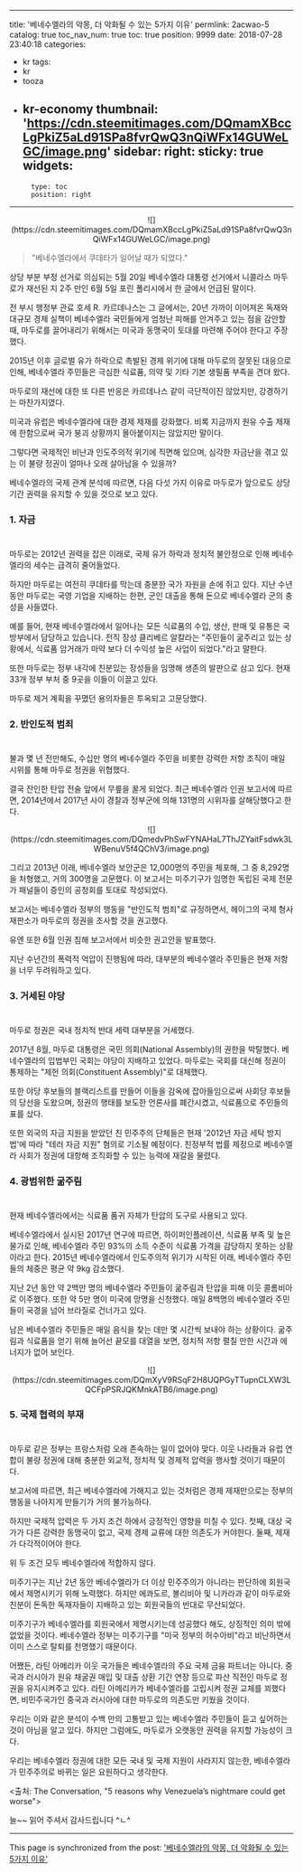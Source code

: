 
---
title: '베네수엘라의 악몽, 더 악화될 수 있는 5가지 이유'
permlink: 2acwao-5
catalog: true
toc_nav_num: true
toc: true
position: 9999
date: 2018-07-28 23:40:18
categories:
- kr
tags:
- kr
- tooza
- kr-economy
thumbnail: 'https://cdn.steemitimages.com/DQmamXBccLgPkiZ5aLd91SPa8fvrQwQ3nQiWFx14GUWeLGC/image.png'
sidebar:
    right:
        sticky: true
widgets:
    -
        type: toc
        position: right
---


<center>
![](https://cdn.steemitimages.com/DQmamXBccLgPkiZ5aLd91SPa8fvrQwQ3nQiWFx14GUWeLGC/image.png)
</center>

> "베네수엘라에서 쿠데타가 일어날 때가 되었다."

상당 부분 부정 선거로 의심되는 5월 20일 베네수엘라 대통령 선거에서 니콜라스 마두로가 재선된 지 2주 만인 6월 5일 포린 폴리시에서 한 글에서 언급된 말이다.

전 부시 행정부 관료 호세 R. 카르데나스는 그 글에서는, 20년 가까이 이어져온 독재와 대규모 경제 실책이 베네수엘라 국민들에게 엄청난 피해를 안겨주고 있는 점을 감안할 때, 마두로를 끌어내리기 위해서는 미국과 동맹국이 토대를 마련해 주어야 한다고 주장했다. 

2015년 이후 글로벌 유가 하락으로 촉발된 경제 위기에 대해 마두로의 잘못된 대응으로 인해, 베네수엘라 주민들은 극심한 식료품, 의약 및 기타 기본 생필품 부족을 견뎌 왔다. 

마두로의 재선에 대한 또 다른 반응은 카르데나스 같이 극단적이진 않았지만, 강경하기는 마찬가지였다. 

미국과 유럽은 베네수엘라에 대한 경제 제재를 강화했다. 비록 지금까지 원유 수출 제재에 한함으로써 국가 붕괴 상황까지 몰아붙이지는 않았지만 말이다.

그렇다면 국제적인 비난과 인도주의적 위기에 직면해 있으며, 심각한 자금난을 겪고 있는 이 불량 정권이 얼마나 오래 살아남을 수 있을까?

베네수엘라의 국제 관계 분석에 따르면, 다음 다섯 가지 이유로 마두로가 앞으로도 상당 기간 권력을 유지할 수 있을 것으로 보고 있다.

### 1. 자금
#
마두로는 2012년 권력을 잡은 이래로,  국제 유가 하락과 정치적 불안정으로 인해 베네수엘라의 세수는 급격히 줄어들었다.

하지만 마두로는 여전히 쿠데타를 막는데 충분한 국가 자원을 손에 쥐고 있다. 지난 수년 동안 마두로는 국영 기업을 지배하는 한편, 군인 대출을 통해 돈으로 베네수엘라 군의 충성을 사들였다. 

예를 들어, 현재 베네수엘라에서 일어나는 모든 식료품의 수입, 생산, 판매 및 유통은 국방부에서 담당하고 있습니다. 전직 장성 클리베르 알칼라는 "주민들이 굶주리고 있는 상황에서, 식료품 암거래가 마약 보다 더 수익성 높은 사업이 되었다."라고 말한다.

또한 마두로는 정부 내각에 친분있는 장성들을 임명해 생존의 발판으로 삼고 있다. 현재 33개 정부 부처 중 9곳을 이들이 이끌고 있다.

마두로 제거 계획을 꾸몄던 용의자들은 투옥되고 고문당했다.

### 2. 반인도적 범죄
#
불과 몇 년 전만해도, 수십만 명의 베네수엘라 주민을 비롯한 강력한 저항 조직이 매일 시위를 통해 마두로 정권을 위협했다. 

결국 잔인한 탄압 전술 앞에서 무릎을 꿀게 되었다. 최근 베네수엘라 인권 보고서에 따르면, 2014년에서 2017년 사이 경찰과 정부군에 의해 131명의 시위자를 살해당했다고 한다.

<center>
![](https://cdn.steemitimages.com/DQmedvPhSwFYNAHaL7ThJZYaitFsdwk3LWBenuV5f4QChV3/image.png)
</center>

그리고 2013년 이래, 베네수엘라 보안군은 12,000명의 주민을 체포해, 그 중 8,292명을 처형했고, 거의 300명을 고문했다. 이 보고서는 미주기구가 임명한 독립된 국제 전문가 패널들이 증인의 공청회를 토대로 작성되었다.

보고서는 베네수엘라 정부의 행동을 "반인도적 범죄"로 규정하면서, 헤이그의 국제 형사 재판소가 마두로의 정권을 조사할 것을 권고했다. 

유엔 또한 6월 인권 침해 보고서에서 비슷한 권고안을 발표했다.

지난 수년간의 폭력적 억압이 진행됨에 따라, 대부분의 베네수엘라 주민들은 현재 저항을 너무 두려워하고 있다. 

### 3. 거세된 야당
#
마두로 정권은 국내 정치적 반대 세력 대부분을 거세했다.

2017년 8월, 마두로 대통령은 국민 의회(National Assembly)의 권한을 박탈했다. 베네수엘라의 입법부인 국회는 야당이 지배하고 있었다. 마두로는 국회를 대신해 정권이 통제하는 "제헌 의회(Constituent Assembly)"로 대체했다.

또한 야당 후보들의 블랙리스트를 만들어 이들을 감옥에 잡아들임으로써 사회당 후보들의 당선을 도왔으며, 정권의 행태를 보도한 언론사를 폐간시켰고, 식료품으로 주민들의 표를 샀다. 

또한 외국의 자금 지원을 받았던 친 민주주의 단체들은 현재 '2012년 자금 세탁 방지법'에 따라 "테러 자금 지원" 혐의로 기소될 예정이다. 친정부적 법률 제정으로 베네수엘라 사회가 정권에 대항해 조직화할 수 있는 능력에 재갈을 물렸다. 

### 4. 광범위한 굶주림
#
현재 베네수엘라에서는 식료품 품귀 자체가 탄압의 도구로 사용되고 있다.

베네수엘라에서 실시된 2017년 연구에 따르면, 하이퍼인플레이션, 식료품 부족 및 높은 물가로 인해, 베네수엘라 주민 93%의 소득 수준이 식료품 가격을 감당하지 못하는 상황이라고 한다. 2015년 베네수엘라에서 인도주의적 위기가 시작된 이래, 베네수엘라 주민들의 체중은 평균 약 9kg 감소했다. 

지난 2년 동안 약 2백만 명의 베네수엘라 주민들이 굶주림과 탄압을 피해 이웃 콜롬비아로 이주했다. 또한 약 5만 명이 미국에 망명을 신청했다. 매일 8백명의 베네수엘라 주민들이 국경을 넘어 브라질로 건너가고 있다.

남은 베네수엘라 주민들은 매일 음식을 찾는 데만 몇 시간씩 보내야 하는 상황이다. 굶주림과 식료품을 얻기 위해 늘어선 끝모를 대열을 보면, 정치적 저항 펼칠 만한 시간과 에너지가 없어 보인다. 

<center>
![](https://cdn.steemitimages.com/DQmXyV9RSqF2H8UQPGyTTupnCLXW3LQCFpPSRJQKMnkATB6/image.png)
</center>

### 5. 국제 협력의 부재
#
마두로 같은 정부는 프랑스처럼 오래 존속하는 일이 없어야 맞다. 이웃 나라들과 유럽 연합이 불량 정권에 대해 충분한 외교적, 정치적 및 경제적 압력을 행사할 것이기 때문이다. 

보고서에 따르면, 최근 베네수엘라에 가해지고 있는 것처럼은 경제 제재만으로는 정부의 행동을 나아지게 만들기가 거의 불가능하다. 

하지만 국제적 압력은 두 가지 조건 하에서 긍정적인 영향을 미칠 수 있다. 첫째, 대상 국가가 다른 강력한 동맹국이 없고, 국제 경제 교류에 대한 의존도가 커야한다. 둘째, 제재가 다각적이어야 한다.

위 두 조건 모두 베네수엘라에 적합하지 않다. 

미주기구는 지난 2년 동안 베네수엘라가 더 이상 민주주의가 아니라는 판단하에 회원국에서 제명시키기 위해 노력했다. 하지만 에콰도르, 볼리비아 및 니카라과 같이 마두로와 친분이 돈독한 독재자들이 지배하고 있는 회원국들의 반대로 무산되었다.

미주기구가 베네수엘라를 회원국에서 제명시키는데 성공했다 해도, 상징적인 의미 밖에 없었을 것이다. 베네수엘라 정부는 미주기구를 "미국 정부의 허수아비"라고 비난하면서 이미 스스로 탈퇴를 천명했기 때문이다. 

어쨌든, 라틴 아메리카 이웃 국가들은 베네수엘라의 주요 국제 금융 파트너는 아니다. 중국과 러시아가  원유 채굴권 매입 및 대출 상환 기간 연장 등으로 파산 직전인 마두로 정권을 유지시켜주고 있다. 라틴 아메리카가 베네수엘라를 고립시켜 정권 교체를 꾀했다면, 비민주국가인 중국과 러시아에 대한 마두로의 의존도만 키웠을 것이다. 

우리는 이와 같은 분석이 수백 만의 고통받고 있는 베네수엘라 주민들이 듣고 싶어하는 것이 아님을 알고 있다. 하지만 그럼에도, 마두로가 오랫동안 권력을 유지할 가능성이 크다.

우리는 베네수엘라 정권에 대한 모든 국내 및 국제 지원이 사라지지 않는한, 베네수엘라가 민주주의로 바뀌는 일은 요원하다고 생각한다. 

<출처: The Conversation, "5 reasons why Venezuela’s nightmare could get worse">

늘~~ 읽어 주셔서 감사드립니다 ^ㄴ^

- - -

This page is synchronized from the post: ['베네수엘라의 악몽, 더 악화될 수 있는 5가지 이유'](https://steemit.com/@pius.pius/2acwao-5)
